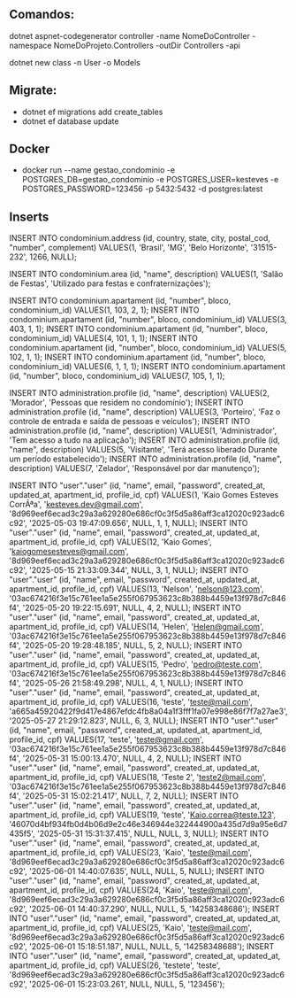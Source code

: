 ## Comandos:
dotnet aspnet-codegenerator controller -name NomeDoController -namespace NomeDoProjeto.Controllers -outDir Controllers -api

dotnet new class -n User -o Models


## Migrate:

- dotnet ef migrations add create_tables
- dotnet ef database update

## Docker
- docker run --name gestao_condominio   -e POSTGRES_DB=gestao_condominio   -e POSTGRES_USER=kesteves   -e POSTGRES_PASSWORD=123456   -p 5432:5432 -d postgres:latest

## Inserts
INSERT INTO condominium.address
(id, country, state, city, postal_cod, "number", complement)
VALUES(1, 'Brasil', 'MG', 'Belo Horizonte', '31515-232', 1266, NULL);

INSERT INTO condominium.area
(id, "name", description)
VALUES(1, 'Salão de Festas', 'Utilizado para festas e confraternizações');

INSERT INTO condominium.apartament
(id, "number", bloco, condominium_id)
VALUES(1, 103, 2, 1);
INSERT INTO condominium.apartament
(id, "number", bloco, condominium_id)
VALUES(3, 403, 1, 1);
INSERT INTO condominium.apartament
(id, "number", bloco, condominium_id)
VALUES(4, 101, 1, 1);
INSERT INTO condominium.apartament
(id, "number", bloco, condominium_id)
VALUES(5, 102, 1, 1);
INSERT INTO condominium.apartament
(id, "number", bloco, condominium_id)
VALUES(6, 1, 1, 1);
INSERT INTO condominium.apartament
(id, "number", bloco, condominium_id)
VALUES(7, 105, 1, 1);

INSERT INTO administration.profile
(id, "name", description)
VALUES(2, 'Morador', 'Pessoas que residem no condomínio');
INSERT INTO administration.profile
(id, "name", description)
VALUES(3, 'Porteiro', 'Faz o controle de entrada e saída de pessoas e veículos');
INSERT INTO administration.profile
(id, "name", description)
VALUES(1, 'Administrador', 'Tem acesso a tudo na aplicação');
INSERT INTO administration.profile
(id, "name", description)
VALUES(5, 'Visitante', 'Terá acesso liberado Durante um período estabelecido');
INSERT INTO administration.profile
(id, "name", description)
VALUES(7, 'Zelador', 'Responsável por dar manutenço');

INSERT INTO "user"."user"
(id, "name", email, "password", created_at, updated_at, apartment_id, profile_id, cpf)
VALUES(1, 'Kaio Gomes Esteves CorrÃªa', 'kesteves.dev@gmail.com', '8d969eef6ecad3c29a3a629280e686cf0c3f5d5a86aff3ca12020c923adc6c92', '2025-05-03 19:47:09.656', NULL, 1, 1, NULL);
INSERT INTO "user"."user"
(id, "name", email, "password", created_at, updated_at, apartment_id, profile_id, cpf)
VALUES(12, 'Kaio Gomes', 'kaiogomesesteves@gmail.com', '8d969eef6ecad3c29a3a629280e686cf0c3f5d5a86aff3ca12020c923adc6c92', '2025-05-15 21:33:09.344', NULL, 3, 1, NULL);
INSERT INTO "user"."user"
(id, "name", email, "password", created_at, updated_at, apartment_id, profile_id, cpf)
VALUES(13, 'Nelson', 'nelson@123.com', '03ac674216f3e15c761ee1a5e255f067953623c8b388b4459e13f978d7c846f4', '2025-05-20 19:22:15.691', NULL, 4, 2, NULL);
INSERT INTO "user"."user"
(id, "name", email, "password", created_at, updated_at, apartment_id, profile_id, cpf)
VALUES(14, 'Helen', 'Helen@gmail.com', '03ac674216f3e15c761ee1a5e255f067953623c8b388b4459e13f978d7c846f4', '2025-05-20 19:28:48.185', NULL, 5, 2, NULL);
INSERT INTO "user"."user"
(id, "name", email, "password", created_at, updated_at, apartment_id, profile_id, cpf)
VALUES(15, 'Pedro', 'pedro@teste.com', '03ac674216f3e15c761ee1a5e255f067953623c8b388b4459e13f978d7c846f4', '2025-05-26 21:58:49.298', NULL, 4, 1, NULL);
INSERT INTO "user"."user"
(id, "name", email, "password", created_at, updated_at, apartment_id, profile_id, cpf)
VALUES(16, 'teste', 'teste@mail.com', 'a665a45920422f9d417e4867efdc4fb8a04a1f3fff1fa07e998e86f7f7a27ae3', '2025-05-27 21:29:12.823', NULL, 6, 3, NULL);
INSERT INTO "user"."user"
(id, "name", email, "password", created_at, updated_at, apartment_id, profile_id, cpf)
VALUES(17, 'teste', 'teste@gmail.com', '03ac674216f3e15c761ee1a5e255f067953623c8b388b4459e13f978d7c846f4', '2025-05-31 15:00:13.470', NULL, 4, 2, NULL);
INSERT INTO "user"."user"
(id, "name", email, "password", created_at, updated_at, apartment_id, profile_id, cpf)
VALUES(18, 'Teste 2', 'teste2@mail.com', '03ac674216f3e15c761ee1a5e255f067953623c8b388b4459e13f978d7c846f4', '2025-05-31 15:02:21.417', NULL, 7, 2, NULL);
INSERT INTO "user"."user"
(id, "name", email, "password", created_at, updated_at, apartment_id, profile_id, cpf)
VALUES(19, 'teste', 'Kaio.correa@teste.123', '46070d4bf934fb0d4b06d9e2c46e346944e322444900a435d7d9a95e6d7435f5', '2025-05-31 15:31:37.415', NULL, NULL, 3, NULL);
INSERT INTO "user"."user"
(id, "name", email, "password", created_at, updated_at, apartment_id, profile_id, cpf)
VALUES(23, 'Kaio', 'teste@mail.com', '8d969eef6ecad3c29a3a629280e686cf0c3f5d5a86aff3ca12020c923adc6c92', '2025-06-01 14:40:07.635', NULL, NULL, 5, NULL);
INSERT INTO "user"."user"
(id, "name", email, "password", created_at, updated_at, apartment_id, profile_id, cpf)
VALUES(24, 'Kaio', 'teste@mail.com', '8d969eef6ecad3c29a3a629280e686cf0c3f5d5a86aff3ca12020c923adc6c92', '2025-06-01 14:40:37.290', NULL, NULL, 5, '14258348686');
INSERT INTO "user"."user"
(id, "name", email, "password", created_at, updated_at, apartment_id, profile_id, cpf)
VALUES(25, 'Kaio', 'teste@mail.com', '8d969eef6ecad3c29a3a629280e686cf0c3f5d5a86aff3ca12020c923adc6c92', '2025-06-01 15:18:51.187', NULL, NULL, 5, '14258348688');
INSERT INTO "user"."user"
(id, "name", email, "password", created_at, updated_at, apartment_id, profile_id, cpf)
VALUES(26, 'testete', 'teste', '8d969eef6ecad3c29a3a629280e686cf0c3f5d5a86aff3ca12020c923adc6c92', '2025-06-01 15:23:03.261', NULL, NULL, 5, '123456');